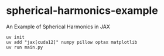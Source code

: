 # spherical-harmonics-example
An Example of Spherical Harmonics in JAX

```
uv init
uv add "jax[cuda12]" numpy pillow optax matplotlib
uv run main.py
```